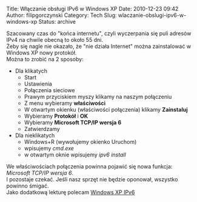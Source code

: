 Title: Włączanie obsługi IPv6 w Windows XP
Date: 2010-12-23 09:42
Author: filipgorczynski
Category: Tech
Slug: wlaczanie-obslugi-ipv6-w-windows-xp
Status: archive

Szacowany czas do "końca internetu", czyli wyczerpania się puli adresów IPv4 na chwile obecną to około 55 dni.  
Żeby się nagle nie okazało, że "nie działa Internet" można zainstalować w Windows XP nowy protokół.  
Można to zrobić na 2 sposoby:

-   Dla klikatych
    -   Start
    -   Ustawienia
    -   Połączenia sieciowe
    -   Prawym przyciskiem myszy klikamy na naszym połączeniu
    -   Z menu wybieramy **właściwości**
    -   W otwartym okienku (właściwości połączenia) klikamy **Zainstaluj**
    -   Wybieramy **Protokół** i **OK**
    -   Wybieramy **Microsoft TCP/IP wersja 6**
    -   Zatwierdzamy
-   Dla nieklikatych
    -   Windows+R (wywołujemy okienko Uruchom)
    -   wpisujemy *cmd.exe*
    -   w otwartym oknie wpisujemy *ipv6 install*

We właściwościach połączenia powinna pojawić się nowa funkcja: *Microsoft TCP/IP wersja 6*.  
I pozostaje czekać. Jeśli nasz sprzęt nie będzie oponował, wszystko powinno śmigać.  
Jako dodatkową lekturę polecam [Windows XP IPv6](http://ipv6int.net/systems/windows_xp-ipv6.html)
